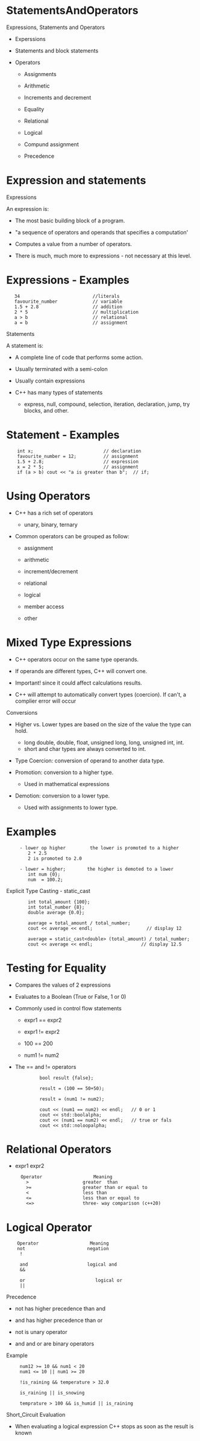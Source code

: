 # StatementsAndOperators
 Expressions, Statements and Operators

* Experssions

* Statements and block statements

* Operators

  - Assignments
 
  - Arithmetic
 
  - Increments and decrement
 
  - Equality
 
  - Relational
 
  - Logical
 
  - Compund assignment
 
  - Precedence
 

 # Expression and statements
 Expressions

 An expression is:

  - The most basic building block of a program.

  - "a sequence of operators and operands that specifies a computation'

  - Computes a value from a number of operators.

  - There is much, much more to expressions - not necessary at this level.

# Expressions - Examples

       34                           //literals
       favourite_number             // variable
       1.5 + 2.8                    // addition
       2 * 5                        // multiplication
       a > b                        // relational
       a = b                        // assignment

Statements

A statement is:

  - A complete line of code that performs some action.

  - Usually terminated with a semi-colon

  - Usually contain expressions

  - C++ has many types of statements

    * express, null, compound, selection, iteration, declaration, jump, try blocks, and other.
   
 # Statement - Examples

        int x;                          // declaration
        favourite_number = 12;          // assignment
        1.5 + 2.8;                      // expression
        x = 2 * 5;                      // assignment
        if (a > b) cout << "a is greater than b";  // if;
  

# Using Operators
* C++ has a rich set of operators

  - unary, binary, ternary

* Common operators can be grouped as follow:

  - assignment
 
  - arithmetic
 
  - increment/decrement
 
  - relational
 
  - logical
 
  - member access
 
  - other


# Mixed Type Expressions
* C++ operators occur on the same type operands.

* If operands are different types, C++ will convert one.

* Important! since it could affect calculations results.

* C++ will attempt to automatically convert types (coercion). If can't, a complier error will occur


Conversions

* Higher vs. Lower types are based on the size of the value the type can hold.

  - long double, double, float, unsigned long, long, unsigned int, int.
  - short and char types are always converted to int.

* Type Coercion: conversion of operand to another data type.

* Promotion: conversion to a higher type.
  - Used in mathematical expressions

* Demotion: conversion to a lower type.
  - Used with assignments to lower type.

# Examples

         - lower op higher         the lower is promoted to a higher
            2 * 2.5
            2 is promoted to 2.0

         - lower = higher;        the higher is demoted to a lower
            int num {0};
            num  = 100.2;

  
  Explicit Type Casting - static_cast<Type>

            int total_amount {100};
            int total_number {8};
            double average {0.0};

            average = total_amount / total_number;
            cout << average << endl;                    // display 12

            average = static_cast<double> (total_amount) / total_number;
            cout << average << endl;                  // display 12.5


# Testing for Equality
* Compares the values of 2 expressions

* Evaluates to a Boolean (True or False, 1 or 0)

* Commonly used in control flow statements

  - expr1 == expr2
 
  - expr1 != expr2
 
  - 100 == 200
 
  - num1 != num2
 
* The == and != operators

               bool result {false};

               result = (100 == 50+50);

               result = (num1 != num2);

               cout << (num1 == num2) << endl;   // 0 or 1
               cout << std::boolalpha;
               cout << (num1 == num2) << endl;   // true or fals
               cout << std::noloopalpha;


# Relational Operators
* expr1 expr2

        Operator                   Meaning
          >                    greater  than
          >=                   greater than or equal to
          <                    less than
          <=                   less than or equal to
          <=>                  three- way comparison (c++20)
   

# Logical Operator

        Operator                   Meaning
        not                       negation
         !                          

         and                      logical and
         &&

         or                          logical or
         ||   

Precedence

* not has higher precedence than and

* and has higher precedence than or

* not is unary operator

* and and or are binary operators

Example

         num12 >= 10 && num1 < 20
         num1 <= 10 || num1 >= 20

         !is_raining && temperature > 32.0

         is_raining || is_snowing

         temprature > 100 && is_humid || is_raining


Short_Circuit Evaluation

* When evaluating a logical expression C++ stops as soon as the result is known






















